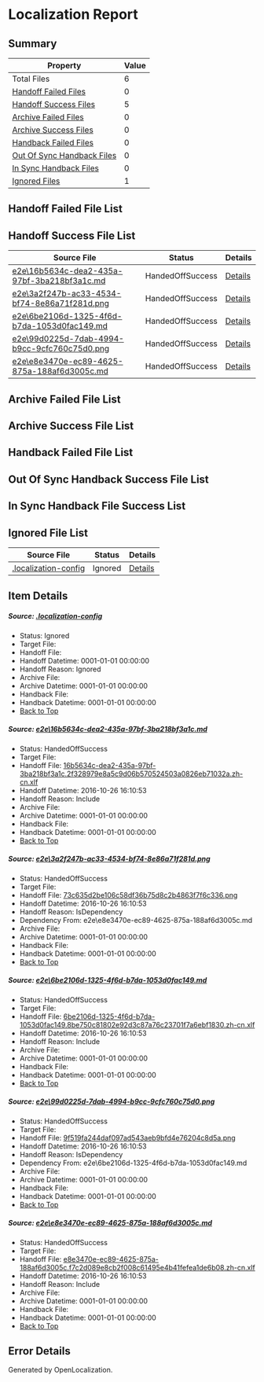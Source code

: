 # <a name='report-top'></a> Localization Report

## Summary
 Property | Value 
 -------- | ----- 
 Total Files | 6
[ Handoff Failed Files ](#handoff-failed-list)| 0
[ Handoff Success Files ](#handoff-success-list)| 5
[ Archive Failed Files ](#archive-failed-list)| 0
[ Archive Success Files ](#archive-success-list)| 0
[ Handback Failed Files ](#handback-failed-list)| 0
[ Out Of Sync Handback Files ](#outofsync-handback-success-list)| 0
[ In Sync Handback Files ](#insync-handback-success-list)| 0
[ Ignored Files ](#ignored-list)| 1

## <a name='handoff-failed-list'></a> Handoff Failed File List

## <a name='handoff-success-list'></a> Handoff Success File List
 Source File | Status | Details 
 ----------- | ------ | ------- 
 [e2e\16b5634c-dea2-435a-97bf-3ba218bf3a1c.md](https://github.com/OpenLocalizationTestOrg/ol-test0/blob/e45e4a9780a93c0373bcbbb11501e30d8eb10662/e2e/16b5634c-dea2-435a-97bf-3ba218bf3a1c.md) | HandedOffSuccess | [Details](#a47790daa66b88fa98d0cc62d181c9411100f4af1)
 [e2e\3a2f247b-ac33-4534-bf74-8e86a71f281d.png](https://github.com/OpenLocalizationTestOrg/ol-test0/blob/e45e4a9780a93c0373bcbbb11501e30d8eb10662/e2e/3a2f247b-ac33-4534-bf74-8e86a71f281d.png) | HandedOffSuccess | [Details](#73c635d2be106c58df36b75d8c2b4863f7f6c3362)
 [e2e\6be2106d-1325-4f6d-b7da-1053d0fac149.md](https://github.com/OpenLocalizationTestOrg/ol-test0/blob/e45e4a9780a93c0373bcbbb11501e30d8eb10662/e2e/6be2106d-1325-4f6d-b7da-1053d0fac149.md) | HandedOffSuccess | [Details](#8a6c88280ffbd171735ec2fab1eccd537e0a7f053)
 [e2e\99d0225d-7dab-4994-b9cc-9cfc760c75d0.png](https://github.com/OpenLocalizationTestOrg/ol-test0/blob/e45e4a9780a93c0373bcbbb11501e30d8eb10662/e2e/99d0225d-7dab-4994-b9cc-9cfc760c75d0.png) | HandedOffSuccess | [Details](#9f519fa244daf097ad543aeb9bfd4e76204c8d5a4)
 [e2e\e8e3470e-ec89-4625-875a-188af6d3005c.md](https://github.com/OpenLocalizationTestOrg/ol-test0/blob/e45e4a9780a93c0373bcbbb11501e30d8eb10662/e2e/e8e3470e-ec89-4625-875a-188af6d3005c.md) | HandedOffSuccess | [Details](#5bd2ba881633f09bb8d771e97b6f4e8c9f882c485)

## <a name='archive-failed-list'></a> Archive Failed File List

## <a name='archive-success-list'></a> Archive Success File List

## <a name='handback-failed-list'></a> Handback Failed File List

## <a name='outofsync-handback-success-list'></a> Out Of Sync Handback Success File List

## <a name='insync-handback-success-list'></a> In Sync Handback File Success List

## <a name='ignored-list'></a> Ignored File List
 Source File | Status | Details 
 ----------- | ------ | ------- 
 [.localization-config](https://github.com/OpenLocalizationTestOrg/ol-test0/blob/e45e4a9780a93c0373bcbbb11501e30d8eb10662/.localization-config) | Ignored | [Details](#c268a05ecaa7ec85942ed632c29928ee5bd6da8d0)

## Item Details
##### <a name='c268a05ecaa7ec85942ed632c29928ee5bd6da8d0'></a> Source: [.localization-config](https://github.com/OpenLocalizationTestOrg/ol-test0/blob/e45e4a9780a93c0373bcbbb11501e30d8eb10662/.localization-config)
* Status: Ignored
* Target File: 
* Handoff File: 
* Handoff Datetime: 0001-01-01 00:00:00
* Handoff Reason: Ignored
* Archive File: 
* Archive Datetime: 0001-01-01 00:00:00
* Handback File: 
* Handback Datetime: 0001-01-01 00:00:00
* [Back to Top](#report-top)

##### <a name='a47790daa66b88fa98d0cc62d181c9411100f4af1'></a> Source: [e2e\16b5634c-dea2-435a-97bf-3ba218bf3a1c.md](https://github.com/OpenLocalizationTestOrg/ol-test0/blob/e45e4a9780a93c0373bcbbb11501e30d8eb10662/e2e/16b5634c-dea2-435a-97bf-3ba218bf3a1c.md)
* Status: HandedOffSuccess
* Target File: 
* Handoff File: [16b5634c-dea2-435a-97bf-3ba218bf3a1c.2f328979e8a5c9d06b570524503a0826eb71032a.zh-cn.xlf](https://github.com/OpenLocalizationTestOrg/ol-test0-handoff/blob/6ecd8c5eaa6142e165ef6a72266ce2c7fcb8c462/ol-handoff/OpenLocalizationTestOrg/ol-test0-zhcn/shujia/ht/16b5634c-dea2-435a-97bf-3ba218bf3a1c.2f328979e8a5c9d06b570524503a0826eb71032a.zh-cn.xlf)
* Handoff Datetime: 2016-10-26 16:10:53
* Handoff Reason: Include
* Archive File: 
* Archive Datetime: 0001-01-01 00:00:00
* Handback File: 
* Handback Datetime: 0001-01-01 00:00:00
* [Back to Top](#report-top)

##### <a name='73c635d2be106c58df36b75d8c2b4863f7f6c3362'></a> Source: [e2e\3a2f247b-ac33-4534-bf74-8e86a71f281d.png](https://github.com/OpenLocalizationTestOrg/ol-test0/blob/e45e4a9780a93c0373bcbbb11501e30d8eb10662/e2e/3a2f247b-ac33-4534-bf74-8e86a71f281d.png)
* Status: HandedOffSuccess
* Target File: 
* Handoff File: [73c635d2be106c58df36b75d8c2b4863f7f6c336.png](https://github.com/OpenLocalizationTestOrg/ol-test0-handoff/blob/6ecd8c5eaa6142e165ef6a72266ce2c7fcb8c462/ol-handoff/OpenLocalizationTestOrg/ol-test0-zhcn/shujia/ht/73c635d2be106c58df36b75d8c2b4863f7f6c336.png)
* Handoff Datetime: 2016-10-26 16:10:53
* Handoff Reason: IsDependency
* Dependency From: e2e\e8e3470e-ec89-4625-875a-188af6d3005c.md
* Archive File: 
* Archive Datetime: 0001-01-01 00:00:00
* Handback File: 
* Handback Datetime: 0001-01-01 00:00:00
* [Back to Top](#report-top)

##### <a name='8a6c88280ffbd171735ec2fab1eccd537e0a7f053'></a> Source: [e2e\6be2106d-1325-4f6d-b7da-1053d0fac149.md](https://github.com/OpenLocalizationTestOrg/ol-test0/blob/e45e4a9780a93c0373bcbbb11501e30d8eb10662/e2e/6be2106d-1325-4f6d-b7da-1053d0fac149.md)
* Status: HandedOffSuccess
* Target File: 
* Handoff File: [6be2106d-1325-4f6d-b7da-1053d0fac149.8be750c81802e92d3c87a76c23701f7a6ebf1830.zh-cn.xlf](https://github.com/OpenLocalizationTestOrg/ol-test0-handoff/blob/6ecd8c5eaa6142e165ef6a72266ce2c7fcb8c462/ol-handoff/OpenLocalizationTestOrg/ol-test0-zhcn/shujia/ht/6be2106d-1325-4f6d-b7da-1053d0fac149.8be750c81802e92d3c87a76c23701f7a6ebf1830.zh-cn.xlf)
* Handoff Datetime: 2016-10-26 16:10:53
* Handoff Reason: Include
* Archive File: 
* Archive Datetime: 0001-01-01 00:00:00
* Handback File: 
* Handback Datetime: 0001-01-01 00:00:00
* [Back to Top](#report-top)

##### <a name='9f519fa244daf097ad543aeb9bfd4e76204c8d5a4'></a> Source: [e2e\99d0225d-7dab-4994-b9cc-9cfc760c75d0.png](https://github.com/OpenLocalizationTestOrg/ol-test0/blob/e45e4a9780a93c0373bcbbb11501e30d8eb10662/e2e/99d0225d-7dab-4994-b9cc-9cfc760c75d0.png)
* Status: HandedOffSuccess
* Target File: 
* Handoff File: [9f519fa244daf097ad543aeb9bfd4e76204c8d5a.png](https://github.com/OpenLocalizationTestOrg/ol-test0-handoff/blob/6ecd8c5eaa6142e165ef6a72266ce2c7fcb8c462/ol-handoff/OpenLocalizationTestOrg/ol-test0-zhcn/shujia/ht/9f519fa244daf097ad543aeb9bfd4e76204c8d5a.png)
* Handoff Datetime: 2016-10-26 16:10:53
* Handoff Reason: IsDependency
* Dependency From: e2e\6be2106d-1325-4f6d-b7da-1053d0fac149.md
* Archive File: 
* Archive Datetime: 0001-01-01 00:00:00
* Handback File: 
* Handback Datetime: 0001-01-01 00:00:00
* [Back to Top](#report-top)

##### <a name='5bd2ba881633f09bb8d771e97b6f4e8c9f882c485'></a> Source: [e2e\e8e3470e-ec89-4625-875a-188af6d3005c.md](https://github.com/OpenLocalizationTestOrg/ol-test0/blob/e45e4a9780a93c0373bcbbb11501e30d8eb10662/e2e/e8e3470e-ec89-4625-875a-188af6d3005c.md)
* Status: HandedOffSuccess
* Target File: 
* Handoff File: [e8e3470e-ec89-4625-875a-188af6d3005c.f7c2d089e8cb2f008c61495e4b41fefea1de6b08.zh-cn.xlf](https://github.com/OpenLocalizationTestOrg/ol-test0-handoff/blob/6ecd8c5eaa6142e165ef6a72266ce2c7fcb8c462/ol-handoff/OpenLocalizationTestOrg/ol-test0-zhcn/shujia/ht/e8e3470e-ec89-4625-875a-188af6d3005c.f7c2d089e8cb2f008c61495e4b41fefea1de6b08.zh-cn.xlf)
* Handoff Datetime: 2016-10-26 16:10:53
* Handoff Reason: Include
* Archive File: 
* Archive Datetime: 0001-01-01 00:00:00
* Handback File: 
* Handback Datetime: 0001-01-01 00:00:00
* [Back to Top](#report-top)


## Error Details

Generated by OpenLocalization.
